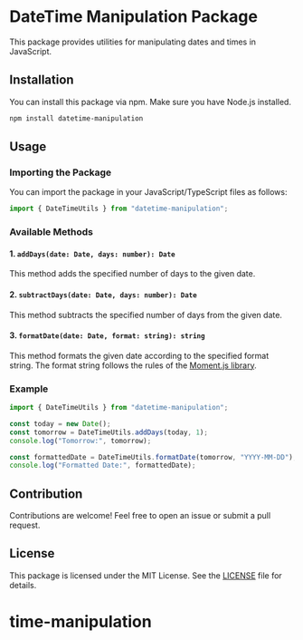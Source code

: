 # DateTime Manipulation Package

This package provides utilities for manipulating dates and times in JavaScript.

## Installation

You can install this package via npm. Make sure you have Node.js installed.

```bash
npm install datetime-manipulation
```

## Usage

### Importing the Package

You can import the package in your JavaScript/TypeScript files as follows:

```javascript
import { DateTimeUtils } from "datetime-manipulation";
```

### Available Methods

#### 1. `addDays(date: Date, days: number): Date`

This method adds the specified number of days to the given date.

#### 2. `subtractDays(date: Date, days: number): Date`

This method subtracts the specified number of days from the given date.

#### 3. `formatDate(date: Date, format: string): string`

This method formats the given date according to the specified format string. The format string follows the rules of the [Moment.js library](https://momentjs.com/docs/#/displaying/format/).

### Example

```javascript
import { DateTimeUtils } from "datetime-manipulation";

const today = new Date();
const tomorrow = DateTimeUtils.addDays(today, 1);
console.log("Tomorrow:", tomorrow);

const formattedDate = DateTimeUtils.formatDate(tomorrow, "YYYY-MM-DD");
console.log("Formatted Date:", formattedDate);
```

## Contribution

Contributions are welcome! Feel free to open an issue or submit a pull request.

## License

This package is licensed under the MIT License. See the [LICENSE](LICENSE) file for details.
# time-manipulation
